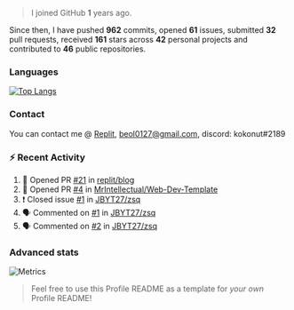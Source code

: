 > I joined GitHub **1** years ago.

Since then, I have pushed **962** commits, opened **61** issues, submitted **32** pull requests, received **161** stars across **42** personal projects and contributed to **46** public repositories.


### Languages

[![Top Langs](https://github-readme-stats.vercel.app/api/top-langs/?username=JBYT27&layout=compact&langs_count=8)](https://github.com/anuraghazra/github-readme-stats)


### Contact
You can contact me @ [Replit](https://replit.com/@JBloves27), beol0127@gmail.com, discord: kokonut#2189

### :zap: Recent Activity

<!--START_SECTION:activity-->
1. 💪 Opened PR [#21](https://github.com/replit/blog/pull/21) in [replit/blog](https://github.com/replit/blog)
2. 💪 Opened PR [#4](https://github.com/MrIntellectual/Web-Dev-Template/pull/4) in [MrIntellectual/Web-Dev-Template](https://github.com/MrIntellectual/Web-Dev-Template)
3. ❗️ Closed issue [#1](https://github.com/JBYT27/zsq/issues/1) in [JBYT27/zsq](https://github.com/JBYT27/zsq)
4. 🗣 Commented on [#1](https://github.com/JBYT27/zsq/issues/1) in [JBYT27/zsq](https://github.com/JBYT27/zsq)
5. 🗣 Commented on [#2](https://github.com/JBYT27/zsq/issues/2) in [JBYT27/zsq](https://github.com/JBYT27/zsq)
<!--END_SECTION:activity-->

### Advanced stats

![Metrics](https://github.com/JBYT27/JBYT27/blob/main/github-metrics.svg)


> Feel free to use this Profile README as a template for *your own* Profile README!
